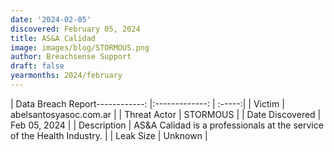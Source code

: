 ```yaml
---
date: '2024-02-05'
discovered: February 05, 2024
title: AS&A Calidad
image: images/blog/STORMOUS.png
author: Breachsense Support
draft: false
yearmonths: 2024/february
---
```


| Data Breach Report------------:     |:-------------:    | :-----:|
| Victim      | abelsantosyasoc.com.ar      | 
| Threat Actor      | STORMOUS      | 
| Date Discovered      | Feb 05, 2024      | 
| Description      | AS&A Calidad is a professionals at the service of the Health Industry.      | 
| Leak Size      | Unknown      | 

